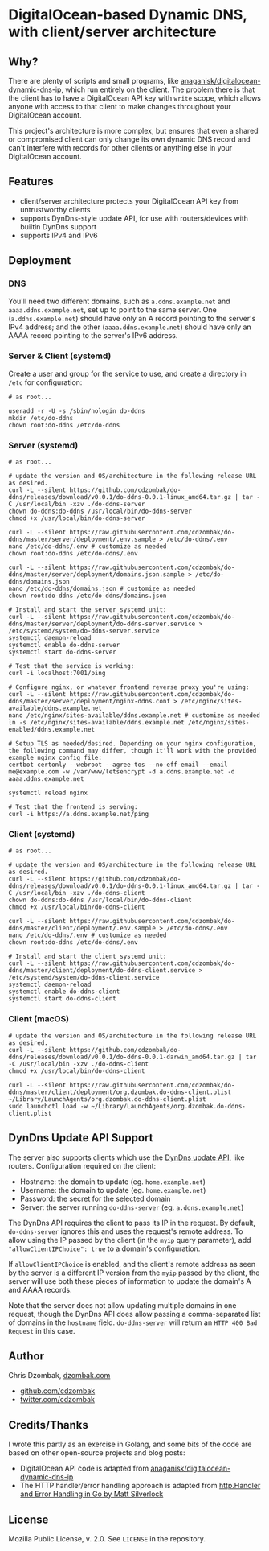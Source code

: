# DigitalOcean-based Dynamic DNS, with client/server architecture

## Why?

There are plenty of scripts and small programs, like [anaganisk/digitalocean-dynamic-dns-ip](https://github.com/anaganisk/digitalocean-dynamic-dns-ip), which run entirely on the client. The problem there is that the client has to have a DigitalOcean API key with `write` scope, which allows anyone with access to that client to make changes throughout your DigitalOcean account.

This project's architecture is more complex, but ensures that even a shared or compromised client can only change its own dynamic DNS record and can't interfere with records for other clients or anything else in your DigitalOcean account.

## Features

- client/server architecture protects your DigitalOcean API key from untrustworthy clients
- supports DynDns-style update API, for use with routers/devices with builtin DynDns support
- supports IPv4 and IPv6

## Deployment

### DNS

You'll need two different domains, such as `a.ddns.example.net` and `aaaa.ddns.example.net`, set up to point to the same server. One (`a.ddns.example.net`) should have only an A record pointing to the server's IPv4 address; and the other (`aaaa.ddns.example.net`) should have only an AAAA record pointing to the server's IPv6 address.

### Server & Client (systemd)

Create a user and group for the service to use, and create a directory in `/etc` for configuration:

```shell script
# as root...

useradd -r -U -s /sbin/nologin do-ddns
mkdir /etc/do-ddns
chown root:do-ddns /etc/do-ddns
```

### Server (systemd)

```shell script
# as root...

# update the version and OS/architecture in the following release URL as desired.
curl -L --silent https://github.com/cdzombak/do-ddns/releases/download/v0.0.1/do-ddns-0.0.1-linux_amd64.tar.gz | tar -C /usr/local/bin -xzv ./do-ddns-server
chown do-ddns:do-ddns /usr/local/bin/do-ddns-server
chmod +x /usr/local/bin/do-ddns-server

curl -L --silent https://raw.githubusercontent.com/cdzombak/do-ddns/master/server/deployment/.env.sample > /etc/do-ddns/.env
nano /etc/do-ddns/.env # customize as needed
chown root:do-ddns /etc/do-ddns/.env

curl -L --silent https://raw.githubusercontent.com/cdzombak/do-ddns/master/server/deployment/domains.json.sample > /etc/do-ddns/domains.json
nano /etc/do-ddns/domains.json # customize as needed
chown root:do-ddns /etc/do-ddns/domains.json

# Install and start the server systemd unit:
curl -L --silent https://raw.githubusercontent.com/cdzombak/do-ddns/master/server/deployment/do-ddns-server.service > /etc/systemd/system/do-ddns-server.service
systemctl daemon-reload
systemctl enable do-ddns-server
systemctl start do-ddns-server

# Test that the service is working:
curl -i localhost:7001/ping

# Configure nginx, or whatever frontend reverse proxy you're using:
curl -L --silent https://raw.githubusercontent.com/cdzombak/do-ddns/master/server/deployment/nginx-ddns.conf > /etc/nginx/sites-available/ddns.example.net
nano /etc/nginx/sites-available/ddns.example.net # customize as needed
ln -s /etc/nginx/sites-available/ddns.example.net /etc/nginx/sites-enabled/ddns.example.net

# Setup TLS as needed/desired. Depending on your nginx configuration, the following command may differ, though it'll work with the provided example nginx config file:
certbot certonly --webroot --agree-tos --no-eff-email --email me@example.com -w /var/www/letsencrypt -d a.ddns.example.net -d aaaa.ddns.example.net

systemctl reload nginx

# Test that the frontend is serving:
curl -i https://a.ddns.example.net/ping
```

### Client (systemd)

```shell script
# as root...

# update the version and OS/architecture in the following release URL as desired.
curl -L --silent https://github.com/cdzombak/do-ddns/releases/download/v0.0.1/do-ddns-0.0.1-linux_amd64.tar.gz | tar -C /usr/local/bin -xzv ./do-ddns-client
chown do-ddns:do-ddns /usr/local/bin/do-ddns-client
chmod +x /usr/local/bin/do-ddns-client

curl -L --silent https://raw.githubusercontent.com/cdzombak/do-ddns/master/client/deployment/.env.sample > /etc/do-ddns/.env
nano /etc/do-ddns/.env # customize as needed
chown root:do-ddns /etc/do-ddns/.env

# Install and start the client systemd unit:
curl -L --silent https://raw.githubusercontent.com/cdzombak/do-ddns/master/client/deployment/do-ddns-client.service > /etc/systemd/system/do-ddns-client.service
systemctl daemon-reload
systemctl enable do-ddns-client
systemctl start do-ddns-client
```

### Client (macOS)

```shell script
# update the version and OS/architecture in the following release URL as desired.
curl -L --silent https://github.com/cdzombak/do-ddns/releases/download/v0.0.1/do-ddns-0.0.1-darwin_amd64.tar.gz | tar -C /usr/local/bin -xzv ./do-ddns-client
chmod +x /usr/local/bin/do-ddns-client

curl -L --silent https://raw.githubusercontent.com/cdzombak/do-ddns/master/client/deployment/org.dzombak.do-ddns-client.plist ~/Library/LaunchAgents/org.dzombak.do-ddns-client.plist
sudo launchctl load -w ~/Library/LaunchAgents/org.dzombak.do-ddns-client.plist
```

## DynDns Update API Support

The server also supports clients which use the [DynDns update API](https://help.dyn.com/remote-access-api/perform-update/), like routers. Configuration required on the client:

- Hostname: the domain to update (eg. `home.example.net`)
- Username: the domain to update (eg. `home.example.net`)
- Password: the secret for the selected domain
- Server: the server running `do-ddns-server` (eg. `a.ddns.example.net`)

The DynDns API requires the client to pass its IP in the request. By default, `do-ddns-server` ignores this and uses the request's remote address. To allow using the IP passed by the client (in the `myip` query parameter), add `"allowClientIPChoice": true` to a domain's configuration.

If `allowClientIPChoice` is enabled, and the client's remote address as seen by the server is a different IP version from the `myip` passed by the client, the server will use both these pieces of information to update the domain's A and AAAA records.  

Note that the server does not allow updating multiple domains in one request, though the DynDns API does allow passing a comma-separated list of domains in the `hostname` field. `do-ddns-server` will return an `HTTP 400 Bad Request` in this case.

## Author

Chris Dzombak, [dzombak.com](https://www.dzombak.com)

- [github.com/cdzombak](https://github.com/cdzombak)
- [twitter.com/cdzombak](https://twitter.com/cdzombak)

## Credits/Thanks

I wrote this partly as an exercise in Golang, and some bits of the code are based on other open-source projects and blog posts:

- DigitalOcean API code is adapted from [anaganisk/digitalocean-dynamic-dns-ip](https://github.com/anaganisk/digitalocean-dynamic-dns-ip)
- The HTTP handler/error handling approach is adapted from [http.Handler and Error Handling in Go by Matt Silverlock](https://blog.questionable.services/article/http-handler-error-handling-revisited/)

## License

Mozilla Public License, v. 2.0. See `LICENSE` in the repository.
